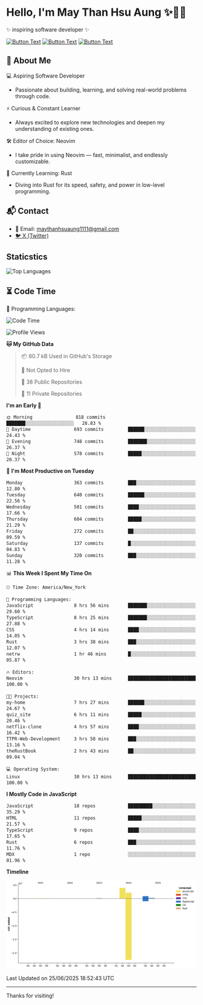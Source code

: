# Hello, I'm May Than Hsu Aung ✨👱‍♀️
✨ inspiring software developer ✨

[![Button Text](https://img.shields.io/badge/Linked%20In-blue?style=for-the-badge)](https://www.linkedin.com/in/maythanhsu/)
[![Button Text](https://img.shields.io/badge/My%20Portfolio-pink?style=for-the-badge)](https://mayshecodes.vercel.app)
[![Button Text](https://img.shields.io/badge/Github-black?style=for-the-badge)](https://github.com/maythanhsuaung0-0)

## 👋 About Me

  💻 Aspiring Software Developer
  - Passionate about building, learning, and solving real-world problems through code.

  ⚡ Curious & Constant Learner
  - Always excited to explore new technologies and deepen my understanding of existing ones.

  🛠️ Editor of Choice: Neovim
  - I take pride in using Neovim — fast, minimalist, and endlessly customizable.

  🦀 Currently Learning: Rust
  - Diving into Rust for its speed, safety, and power in low-level programming.
    
## 📬 Contact
- 📧 Email: maythanhsuaung1111@gmail.com
- [🐦 X (Twitter)](https://x.com/@shizuko042k)
  
## Staticstics

![Top Languages](https://github-readme-stats.vercel.app/api/top-langs/?username=maythanhsuaung0-0&layout=compact&theme=tokyonight)

## ⏳ Code Time


💬 Programming Languages: 
<!--START_SECTION:waka-->
![Code Time](http://img.shields.io/badge/Code%20Time-239%20hrs%2038%20mins-blue)

![Profile Views](http://img.shields.io/badge/Profile%20Views-13-blue)

**🐱 My GitHub Data** 

> 📦 60.7 kB Used in GitHub's Storage 
 > 
> 🚫 Not Opted to Hire
 > 
> 📜 38 Public Repositories 
 > 
> 🔑 11 Private Repositories 
 > 
**I'm an Early 🐤** 

```text
🌞 Morning                818 commits         ███████░░░░░░░░░░░░░░░░░░   28.83 % 
🌆 Daytime                693 commits         ██████░░░░░░░░░░░░░░░░░░░   24.43 % 
🌃 Evening                748 commits         ███████░░░░░░░░░░░░░░░░░░   26.37 % 
🌙 Night                  578 commits         █████░░░░░░░░░░░░░░░░░░░░   20.37 % 
```
📅 **I'm Most Productive on Tuesday** 

```text
Monday                   363 commits         ███░░░░░░░░░░░░░░░░░░░░░░   12.80 % 
Tuesday                  640 commits         ██████░░░░░░░░░░░░░░░░░░░   22.56 % 
Wednesday                501 commits         ████░░░░░░░░░░░░░░░░░░░░░   17.66 % 
Thursday                 604 commits         █████░░░░░░░░░░░░░░░░░░░░   21.29 % 
Friday                   272 commits         ██░░░░░░░░░░░░░░░░░░░░░░░   09.59 % 
Saturday                 137 commits         █░░░░░░░░░░░░░░░░░░░░░░░░   04.83 % 
Sunday                   320 commits         ███░░░░░░░░░░░░░░░░░░░░░░   11.28 % 
```


📊 **This Week I Spent My Time On** 

```text
🕑︎ Time Zone: America/New_York

💬 Programming Languages: 
JavaScript               8 hrs 56 mins       ███████░░░░░░░░░░░░░░░░░░   29.60 % 
TypeScript               8 hrs 25 mins       ███████░░░░░░░░░░░░░░░░░░   27.88 % 
CSS                      4 hrs 14 mins       ████░░░░░░░░░░░░░░░░░░░░░   14.05 % 
Rust                     3 hrs 38 mins       ███░░░░░░░░░░░░░░░░░░░░░░   12.07 % 
netrw                    1 hr 46 mins        █░░░░░░░░░░░░░░░░░░░░░░░░   05.87 % 

🔥 Editors: 
Neovim                   30 hrs 13 mins      █████████████████████████   100.00 % 

🐱‍💻 Projects: 
my-home                  7 hrs 27 mins       ██████░░░░░░░░░░░░░░░░░░░   24.67 % 
quiz_site                6 hrs 11 mins       █████░░░░░░░░░░░░░░░░░░░░   20.46 % 
netflix-clone            4 hrs 57 mins       ████░░░░░░░░░░░░░░░░░░░░░   16.42 % 
TTPR-Web-Development     3 hrs 58 mins       ███░░░░░░░░░░░░░░░░░░░░░░   13.16 % 
theRustBook              2 hrs 43 mins       ██░░░░░░░░░░░░░░░░░░░░░░░   09.04 % 

💻 Operating System: 
Linux                    30 hrs 13 mins      █████████████████████████   100.00 % 
```

**I Mostly Code in JavaScript** 

```text
JavaScript               18 repos            █████████░░░░░░░░░░░░░░░░   35.29 % 
HTML                     11 repos            █████░░░░░░░░░░░░░░░░░░░░   21.57 % 
TypeScript               9 repos             ████░░░░░░░░░░░░░░░░░░░░░   17.65 % 
Rust                     6 repos             ███░░░░░░░░░░░░░░░░░░░░░░   11.76 % 
MDX                      1 repo              ░░░░░░░░░░░░░░░░░░░░░░░░░   01.96 % 
```



**Timeline**

![Lines of Code chart](https://raw.githubusercontent.com/maythanhsuaung0-0/maythanhsuaung0-0/main/assets/bar_graph.png)


 Last Updated on 25/06/2025 18:52:43 UTC
<!--END_SECTION:waka-->


-----

Thanks for visiting!

